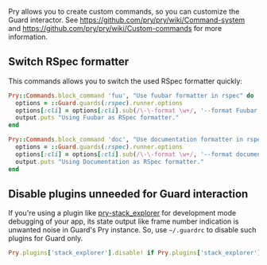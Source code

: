 Pry allows you to create custom commands, so you can customize the Guard interactor. See https://github.com/pry/pry/wiki/Command-system and https://github.com/pry/pry/wiki/Custom-commands for more information.

## Switch RSpec formatter

This commands allows you to switch the used RSpec formatter quickly:

```ruby
Pry::Commands.block_command 'fuu', "Use fuubar formatter in rspec" do
  options = ::Guard.guards(:rspec).runner.options
  options[:cli] = options[:cli].sub(/\-\-format \w+/, '--format Fuubar')
  output.puts "Using Fuubar as RSpec formatter."
end

Pry::Commands.block_command 'doc', "Use documentation formatter in rspec" do
  options = ::Guard.guards(:rspec).runner.options
  options[:cli] = options[:cli].sub(/\-\-format \w+/, '--format documentation')
  output.puts "Using Documentation as RSpec formatter."
end
```

## Disable plugins unneeded for Guard interaction

If you're using a plugin like [pry-stack_explorer] for development mode debugging of your app, its state output like frame number indication is unwanted noise in Guard's Pry instance. So, use `~/.guardrc` to disable such plugins for Guard only.

```ruby
Pry.plugins['stack_explorer'].disable! if Pry.plugins['stack_explorer'].enabled?
```

[pry-stack_explorer]: https://github.com/pry/pry-stack_explorer